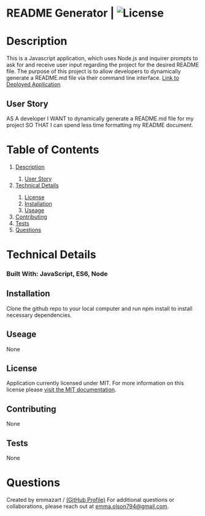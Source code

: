 
  
  # README Generator  |   ![License](https://img.shields.io/badge/license-MIT-yellow.svg)

  # Description 

  This is a Javascript application, which uses Node.js and inquirer prompts to ask for and receive user input regarding the project for the desired README file. The purpose of this project is to allow developers to dynamically generate a README.md file via their command line interface.
  [Link to Deployed Application](https://github.com/emmazart/cli-readme-generator)

  ## User Story 

  AS A developer I WANT to dynamically generate a README.md file for my project SO THAT I can spend less time formatting my README document.

  # Table of Contents
  
  <ol>
    <li><a href=#description>Description</a></li>
    <ol>
      <li><a href=#user-story>User Story</a></li>
    </ol>
    <li><a href=#technical-details>Technical Details</a></li>
    <ol>
      <li><a href=#license>License</a></li>
 <li><a href=#installation>Installation</a></li>
 <li><a href=#usage>Useage</a></li>
 </ol>
     <li><a href=#contributing>Contributing</a></li>
     <li><a href=#tests>Tests</a></li><li><a href=#questions>Questions</a></li>
  </ol>
  

  # Technical Details 

  ### Built With: JavaScript, ES6, Node

  ## Installation 

  Clone the github repo to your local computer and run npm install to install necessary dependencies.

  ## Useage 

  None

  ## License 

  
  Application currently licensed under MIT. For more information on this license please [visit the MIT documentation](https://opensource.org/licenses/MIT).
  

  ## Contributing 

  None

  ## Tests 

  None

  # Questions 

  Created by emmazart / [(GitHub Profile)](https://github.com/emmazart)
  For additional questions or collaborations, please reach out at emma.olson794@gmail.com.

